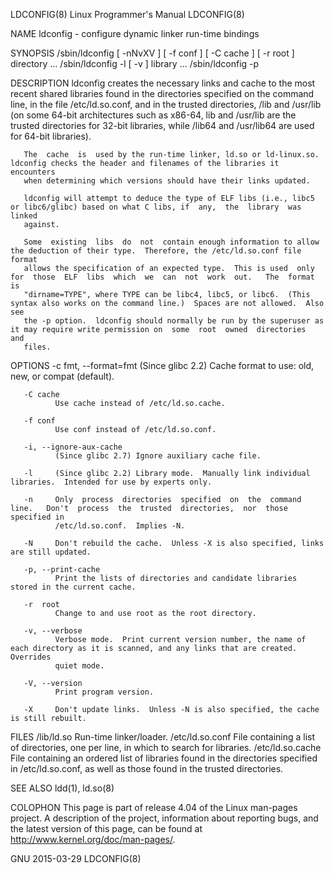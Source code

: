 LDCONFIG(8)                                                  Linux Programmer's Manual                                                 LDCONFIG(8)

NAME
       ldconfig - configure dynamic linker run-time bindings

SYNOPSIS
       /sbin/ldconfig [ -nNvXV ] [ -f conf ] [ -C cache ] [ -r root ] directory ...
       /sbin/ldconfig -l [ -v ] library ...
       /sbin/ldconfig -p

DESCRIPTION
       ldconfig  creates the necessary links and cache to the most recent shared libraries found in the directories specified on the command line,
       in the file /etc/ld.so.conf, and in the trusted directories, /lib and /usr/lib (on some  64-bit  architectures  such  as  x86-64,  lib  and
       /usr/lib are the trusted directories for 32-bit libraries, while /lib64 and /usr/lib64 are used for 64-bit libraries).

       The  cache  is  used by the run-time linker, ld.so or ld-linux.so.  ldconfig checks the header and filenames of the libraries it encounters
       when determining which versions should have their links updated.

       ldconfig will attempt to deduce the type of ELF libs (i.e., libc5 or libc6/glibc) based on what C libs, if  any,  the  library  was  linked
       against.

       Some  existing  libs  do  not  contain enough information to allow the deduction of their type.  Therefore, the /etc/ld.so.conf file format
       allows the specification of an expected type.  This is used  only  for  those  ELF  libs  which  we  can  not  work  out.   The  format  is
       "dirname=TYPE", where TYPE can be libc4, libc5, or libc6.  (This syntax also works on the command line.)  Spaces are not allowed.  Also see
       the -p option.  ldconfig should normally be run by the superuser as it may require write permission on  some  root  owned  directories  and
       files.

OPTIONS
       -c fmt, --format=fmt
              (Since glibc 2.2) Cache format to use: old, new, or compat (default).

       -C cache
              Use cache instead of /etc/ld.so.cache.

       -f conf
              Use conf instead of /etc/ld.so.conf.

       -i, --ignore-aux-cache
              (Since glibc 2.7) Ignore auxiliary cache file.

       -l     (Since glibc 2.2) Library mode.  Manually link individual libraries.  Intended for use by experts only.

       -n     Only  process  directories  specified  on  the  command  line.   Don't  process  the  trusted  directories,  nor  those specified in
              /etc/ld.so.conf.  Implies -N.

       -N     Don't rebuild the cache.  Unless -X is also specified, links are still updated.

       -p, --print-cache
              Print the lists of directories and candidate libraries stored in the current cache.

       -r  root
              Change to and use root as the root directory.

       -v, --verbose
              Verbose mode.  Print current version number, the name of each directory as it is scanned, and any links that are created.  Overrides
              quiet mode.

       -V, --version
              Print program version.

       -X     Don't update links.  Unless -N is also specified, the cache is still rebuilt.

FILES
       /lib/ld.so          Run-time linker/loader.
       /etc/ld.so.conf     File containing a list of directories, one per line, in which to search for libraries.
       /etc/ld.so.cache    File  containing  an  ordered list of libraries found in the directories specified in /etc/ld.so.conf, as well as those
                           found in the trusted directories.

SEE ALSO
       ldd(1), ld.so(8)

COLOPHON
       This page is part of release 4.04 of the Linux man-pages project.  A description of the project, information about reporting bugs, and  the
       latest version of this page, can be found at http://www.kernel.org/doc/man-pages/.

GNU                                                                 2015-03-29                                                         LDCONFIG(8)
